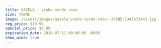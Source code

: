 ```yaml
---
title: GAZELA - vinho verde rose
size: 750ML
image: /assets/images/gazela-vinho-verde-rose--38585-1343672443.jpg
reg_price: $10.99
special_price: $9.99
expiration_date: 2018-07-11 00:00:00 -0600
show_wine: true
---
```


